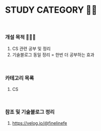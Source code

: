 # STUDY CATEGORY ✍🏻
<br />

### 개설 목적 👩🏻‍💻

1) CS 관련 공부 및 정리
2) 기술블로그 동일 정리 = 한번 더 공부하는 효과

<br />

### 카테고리 목록 

1) CS


<br />

### 참조 및 기술블로그 정리

1) https://velog.io/@finelinefe
